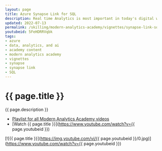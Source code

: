 ```yaml
---
layout: page
title: Azure Synapse Link for SQL
description: Real time Analytics is most important in today's digital world and that's where Synapse Link for SQL comes into picture. In this session, we will learn how Synapse Link for SQL helps to run near real time analytics on your transcational data.
updated: 2022-07-13
permalink: /skilling/modern-analytics-academy/vignettes/synapse-link-sql
youtubeid: 5FeHDRRVqbk
tags: 
- azure
- data, analytics, and ai
- academy content
- modern analytics academy
- vignettes
- synapse
- synapse link
- SQL
---
```


# {{ page.title }}

{{ page.description }}

* [Playlist for all Modern Analytics Academy videos](https://www.youtube.com/playlist?list=PLz7jPMmpNrjm35mPO6KcOeNdMEMSYKXfj)
* [Watch {{ page.title }}](https://www.youtube.com/watch?v={{ page.youtubeid }})

[![{{ page.title }}](https://img.youtube.com/vi/{{ page.youtubeid }}/0.jpg)](https://www.youtube.com/watch?v={{ page.youtubeid }})
